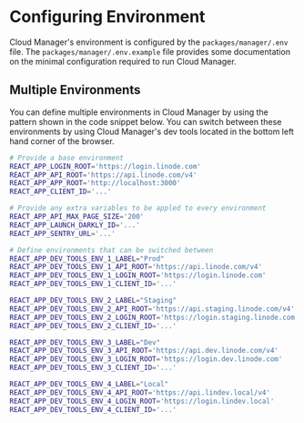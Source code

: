 # Configuring Environment

 Cloud Manager's environment is configured by the `packages/manager/.env` file. The `packages/manager/.env.example` file provides some documentation on the minimal configuration required to run Cloud Manager.

 ## Multiple Environments

 You can define multiple environments in Cloud Manager by using the pattern shown in the code snippet below. You can switch between these environments by using Cloud Manager's dev tools located in the bottom left hand corner of the browser. 

```sh
# Provide a base environment
REACT_APP_LOGIN_ROOT='https://login.linode.com'
REACT_APP_API_ROOT='https://api.linode.com/v4'
REACT_APP_APP_ROOT='http://localhost:3000'
REACT_APP_CLIENT_ID='...'

# Provide any extra variables to be appled to every environment
REACT_APP_API_MAX_PAGE_SIZE='200'
REACT_APP_LAUNCH_DARKLY_ID='...'
REACT_APP_SENTRY_URL='...'

# Define environments that can be switched between
REACT_APP_DEV_TOOLS_ENV_1_LABEL="Prod"
REACT_APP_DEV_TOOLS_ENV_1_API_ROOT='https://api.linode.com/v4'
REACT_APP_DEV_TOOLS_ENV_1_LOGIN_ROOT='https://login.linode.com'
REACT_APP_DEV_TOOLS_ENV_1_CLIENT_ID='...'

REACT_APP_DEV_TOOLS_ENV_2_LABEL="Staging"
REACT_APP_DEV_TOOLS_ENV_2_API_ROOT='https://api.staging.linode.com/v4'
REACT_APP_DEV_TOOLS_ENV_2_LOGIN_ROOT='https://login.staging.linode.com'
REACT_APP_DEV_TOOLS_ENV_2_CLIENT_ID='...'

REACT_APP_DEV_TOOLS_ENV_3_LABEL="Dev"
REACT_APP_DEV_TOOLS_ENV_3_API_ROOT='https://api.dev.linode.com/v4'
REACT_APP_DEV_TOOLS_ENV_3_LOGIN_ROOT='https://login.dev.linode.com'
REACT_APP_DEV_TOOLS_ENV_3_CLIENT_ID='...'

REACT_APP_DEV_TOOLS_ENV_4_LABEL="Local"
REACT_APP_DEV_TOOLS_ENV_4_API_ROOT='https://api.lindev.local/v4'
REACT_APP_DEV_TOOLS_ENV_4_LOGIN_ROOT='https://login.lindev.local'
REACT_APP_DEV_TOOLS_ENV_4_CLIENT_ID='...'
```